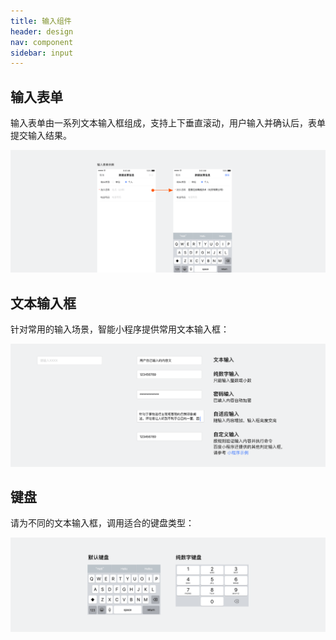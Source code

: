 ```yaml
---
title: 输入组件
header: design
nav: component
sidebar: input
---
```

## 输入表单
输入表单由一系列文本输入框组成，支持上下垂直滚动，用户输入并确认后，表单提交输入结果。
<div class="m-doc-custom-examples">
	<div class="m-doc-custom-examples-correct ">
		<img src="../../../img/design/component/input/1.png">
	</div>
</div>


## 文本输入框
针对常用的输入场景，智能小程序提供常用文本输入框：
<div class="m-doc-custom-examples">
	<div class="m-doc-custom-examples-correct ">
		<img src="../../../img/design/component/input/2.png">
	</div>
</div>

## 键盘
请为不同的文本输入框，调用适合的键盘类型：
<div class="m-doc-custom-examples">
	<div class="m-doc-custom-examples-correct ">
		<img src="../../../img/design/component/input/3.png">
	</div>
</div>